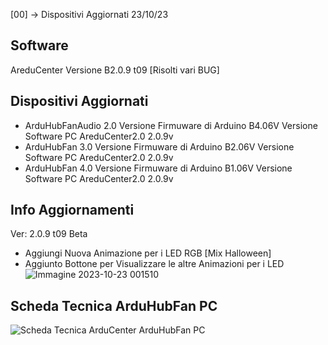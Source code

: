[00] -> Dispositivi Aggiornati  23/10/23  

## Software
AreduCenter  Versione B2.0.9 t09 [Risolti vari BUG]  

## Dispositivi Aggiornati                              
- ArduHubFanAudio 2.0 Versione Firmuware di Arduino B4.06V Versione Software PC AreduCenter2.0 2.0.9v
- ArduHubFan 3.0 Versione Firmuware di Arduino B2.06V Versione Software PC AreduCenter2.0 2.0.9v
- ArduHubFan 4.0 Versione Firmuware di Arduino B1.06V Versione Software PC AreduCenter2.0 2.0.9v

## Info Aggiornamenti
Ver: 2.0.9 t09 Beta
- Aggiungi Nuova Animazione per i LED RGB [Mix Halloween]
- Aggiunto Bottone per Visualizzare le altre Animazioni per i LED
 ![Immagine 2023-10-23 001510](https://github.com/MastrMarco/ArduCenter/assets/76437833/77e52cf3-8f4a-4bdb-8763-8be6888e7405)


## Scheda Tecnica ArduHubFan PC
![Scheda Tecnica ArduCenter ArduHubFan PC](https://user-images.githubusercontent.com/76437833/226737407-9d30d4f6-7207-4f55-8824-64b31325b2ff.png)
